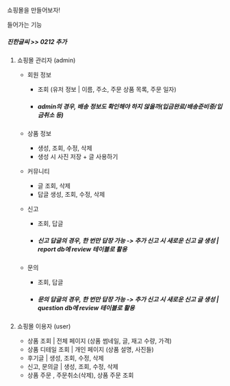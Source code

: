 쇼핑몰을 만들어보자!



들어가는 기능

##### 진한글씨 >> 0212 추가



1. 쇼핑몰 관리자 (admin)
   - 회원 정보
     - 조회 (유저 정보 | 이름, 주소, 주문 상품 목록, 주문 일자)
     
     - ##### admin의 경우, 배송 정보도 확인해야 하지 않을까(입금완료/배송준비중/입금취소 등) 
     
   - 상품 정보
     - 생성, 조회, 수정, 삭제
     - 생성 시 사진 저장 + 글 사용하기
     
   - 커뮤니티
     - 글 조회, 삭제
     - 답글 생성, 조회, 수정, 삭제
     
   - 신고
     - 조회, 답글
     
     - ##### 신고 답글의 경우, 한 번만 답장 가능  -> 추가 신고 시 새로운 신고 글 생성 | report db에 review 테이블로 활용
     
   - 문의
     - 조회, 답글
     
     - ##### 문의 답글의 경우, 한 번만 답장 가능  -> 추가 신고 시 새로운 신고 글 생성 | question db에 review 테이블로 활용
   
2. 쇼핑몰 이용자 (user)
   - 상품 조회 | 전체 페이지 (상품 썸네일, 글, 재고 수량, 가격)
   - 상품 디테일 조회 | 개인 페이지 (상품 설명, 사진들)
   - 후기글 | 생성, 조회, 수정, 삭제
   - 신고, 문의글 | 생성, 조회, 수정, 삭제
   - 상품 주문 , 주문취소(삭제), 상품 주문 조회

